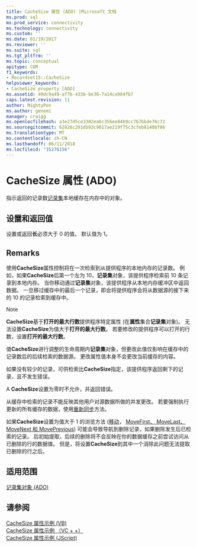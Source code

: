 ```yaml
---
title: CacheSize 属性 (ADO) |Microsoft 文档
ms.prod: sql
ms.prod_service: connectivity
ms.technology: connectivity
ms.custom: ''
ms.date: 01/19/2017
ms.reviewer: ''
ms.suite: sql
ms.tgt_pltfrm: ''
ms.topic: conceptual
apitype: COM
f1_keywords:
- Recordset15::CacheSize
helpviewer_keywords:
- CacheSize property [ADO]
ms.assetid: 49dc9a49-af7b-433b-be36-7a14ca984fb7
caps.latest.revision: 11
author: MightyPen
ms.author: genemi
manager: craigg
ms.openlocfilehash: a3e27d5ce3302ea6c356ee84b9cc767bbde76c72
ms.sourcegitcommit: 62826c291db93c9017ae219f75c3cfeb8140bf06
ms.translationtype: MT
ms.contentlocale: zh-CN
ms.lasthandoff: 06/11/2018
ms.locfileid: "35276156"
---
```

# <a name="cachesize-property-ado"></a>CacheSize 属性 (ADO)
指示返回的记录数[记录集](../../../ado/reference/ado-api/recordset-object-ado.md)本地缓存在内存中的对象。  
  
## <a name="settings-and-return-values"></a>设置和返回值  
 设置或返回**长**必须大于 0 的值。 默认值为 1。  
  
## <a name="remarks"></a>Remarks  
 使用**CacheSize**属性控制将在一次检索到从提供程序的本地内存的记录数。 例如，如果**CacheSize**后第一个左为 10，**记录集**对象，该提供程序检索前 10 条记录到本地内存。 当你移动通过**记录集**对象，该提供程序从本地内存缓冲区中返回数据。 一旦移过缓存中的最后一个记录，即会将提供程序会将从数据源的接下来的 10 的记录检索到缓存中。  
  
> [!NOTE]
>  **CacheSize**基于**打开的最大行数**提供程序特定属性 (在**属性**集合**记录集**对象)。 无法设置**CacheSize**为值大于**打开的最大行数**。 若要修改的提供程序可以打开的行数，设置**打开的最大行数**。  
  
 值**CacheSize**进行调整的生命周期内**记录集**对象，但更改此值仅影响在缓存中的记录数后的后续检索的数据源。 更改属性值本身不会更改当前缓存的内容。  
  
 如果没有较少的记录，可供检索比**CacheSize**指定，该提供程序返回剩下的记录，且不发生错误。  
  
 A **CacheSize**设置为零时不允许，并返回错误。  
  
 从缓存中检索的记录不能反映其他用户对源数据所做的并发更改。 若要强制执行更新的所有缓存的数据，使用[重新同步](../../../ado/reference/ado-api/resync-method.md)方法。  
  
 如果**CacheSize**设置为值大于 1 的浏览方法 ([移动](../../../ado/reference/ado-api/move-method-ado.md)， [MoveFirst、 MoveLast、 MoveNext 和 MovePrevious](../../../ado/reference/ado-api/movefirst-movelast-movenext-and-moveprevious-methods-ado.md)) 可能会导致导航到删除记录，如果删除发生后已检索的记录。 后初始提取，后续的删除将不会反映在你的数据缓存之前尝试访问从已删除的行的数据值。 但是，将设置**CacheSize**到其中一个消除此问题无法提取已删除的行之后。  
  
## <a name="applies-to"></a>适用范围  
 [记录集对象 (ADO)](../../../ado/reference/ado-api/recordset-object-ado.md)  
  
## <a name="see-also"></a>请参阅  
 [CacheSize 属性示例 (VB)](../../../ado/reference/ado-api/cachesize-property-example-vb.md)   
 [CacheSize 属性示例 （VC + +）](../../../ado/reference/ado-api/cachesize-property-example-vc.md)   
 [CacheSize 属性示例 (JScript)](../../../ado/reference/ado-api/cachesize-property-example-jscript.md)

